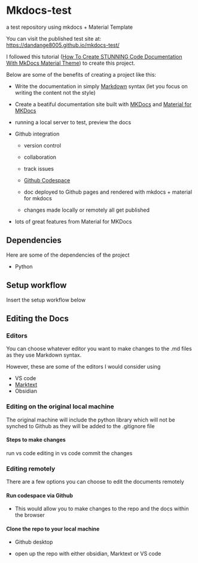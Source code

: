 # Mkdocs-test

a test repository using mkdocs + Material Template

You can visit the published test site at: https://dandange8005.github.io/mkdocs-test/

I followed this tutorial ([How To Create STUNNING Code Documentation With MkDocs Material Theme](https://www.youtube.com/watch?v=Q-YA_dA8C20&list=WL&index=17&ab_channel=JamesWillett)) to create this project. 

Below are some of the benefits of creating a project like this:

- Write the documentation in simply [Markdown](https://www.markdownguide.org/basic-syntax/) syntax (let you focus on writing the content not the style)

- Create a beatiful documentation site built with [MKDocs](mkdocs.org) and [Material for MKDocs](https://squidfunk.github.io/mkdocs-material/)

- running a local server to test, preview the docs

- Github integration
  
  - version control
  
  - collaboration
  
  - track issues
  
  - [Github Codespace](https://github.com/features/codespaces)
  
  - doc deployed to Github pages and rendered with mkdocs + material for mkdocs
  
  - changes made locally or remotely all get published

- lots of great features from Material for MKDocs

## Dependencies

Here are some of the dependencies of the project

- Python

## Setup workflow

Insert the setup workflow below

## Editing the Docs

### Editors

You can choose whatever editor you want to make changes to the .md files as they use Markdown syntax.

However, these are some of the editors I would consider using

- VS code
- [Marktext](https://github.com/marktext/marktext)
- Obsidian

### Editing on the original local machine

The original machine will include the python library which will not be synched to Github as they will be added to the .gitignore file

#### Steps to make changes

run vs code
editing in vs code
commit the changes

### Editing remotely

There are a few options you can choose to edit the documents remotely

#### Run codespace via Github

- This would allow you to make changes to the repo and the docs within the browser

#### Clone the repo to your local machine

- Github desktop

- open up the repo with either obsidian, Marktext or VS code
